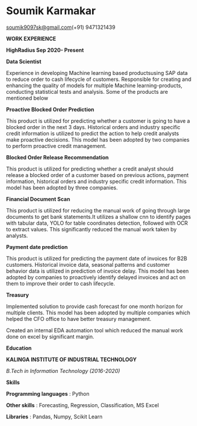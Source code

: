 # **Soumik Karmakar**

[soumik9097sk](mailto:soumik9097sk@gmail.com)[@](mailto:soumik9097sk@gmail.com)[gmail](mailto:soumik9097sk@gmail.com)[.com](mailto:soumik9097sk@gmail.com)(+91) 9471321439

**WORK EXPERIENCE**

**HighRadius  Sep 2020- Present**

**Data Scientist**

Experience in developing Machine learning based productsusing SAP data to reduce order to cash lifecycle of customers. Responsible for creating and enhancing the quality of models for multiple Machine learning-products, conducting statistical tests and analysis. Some of the products are mentioned below

**Proactive Blocked Order Prediction**

This product is utilized for predicting whether a customer is going to have a blocked order in the next 3 days. Historical orders and industry specific credit information is utilized to predict the action to help credit analysts make proactive decisions. This model has been adopted by two companies to perform proactive credit management.

**Blocked Order Release Recommendation**

This product is utilized for predicting whether a credit analyst should release a blocked order of a customer based on previous actions, payment information, historical orders and industry specific credit information. This model has been adopted by three companies.

**Financial Document Scan**

This product is utilized for reducing the manual work of going through large documents to get bank statements.It utilizes a shallow cnn to identify pages with tabular data, YOLO for table coordinates detection, followed with OCR to extract values. This significantly reduced the manual work taken by analysts.

**Payment date prediction**

This product is utilized for predicting the payment date of invoices for B2B customers. Historical invoice data, seasonal patterns and customer behavior data is utilized in prediction of invoice delay. This model has been adopted by companies to proactively identify delayed invoices and act on them to improve their order to cash lifecycle.

**Treasury**

Implemented solution to provide cash forecast for one month horizon for multiple clients. This model has been adopted by multiple companies which helped the CFO office to have better treasury management.

Created an internal EDA automation tool which reduced the manual work done on excel by significant margin.

**Education**

**KALINGA INSTITUTE OF INDUSTRIAL TECHNOLOGY**

_B.Tech in Information Technology (2016-2020)_

**Skills**

**Programming languages** : Python

**Other skills** : Forecasting, Regression, Classification, MS Excel

**Libraries** : Pandas, Numpy, Scikit Learn
